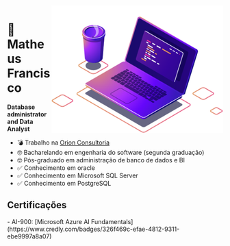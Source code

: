 <div id="top"></div>
<img src="https://github.com/dirceuresende/dirceuresende/raw/main/computer-illustration.png" min-width="400px" max-width="400px" width="400px" align="right" alt="Computador iuriCode" />

<h1>👋 Matheus Francisco </h1>

**Database administrator and Data Analyst**

- 💣 Trabalho na [Orion Consultoria](https://orionconsultoria.com.br)
- 🤓 Bacharelando em engenharia do software (segunda graduação)
- 🤓 Pós-graduado em administração de banco de dados e BI
- ✅ Conhecimento em oracle
- ✅ Conhecimento em Microsoft SQL Server
- ✅ Conhecimento em PostgreSQL


<h2>Certificações</h2>
- AI-900: [Microsoft Azure AI Fundamentals](https://www.credly.com/badges/326f469c-efae-4812-9311-ebe9997a8a07)
